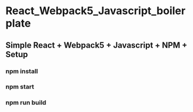 # React_Webpack5_Javascript_boilerplate

## Simple React + Webpack5 + Javascript + NPM + Setup

### npm install 
### npm start 
### npm run build
